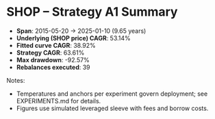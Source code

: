 # SHOP – Strategy A1 Summary

- **Span**: 2015-05-20 → 2025-01-10 (9.65 years)
- **Underlying (SHOP price) CAGR**: 53.14%
- **Fitted curve CAGR**: 38.92%
- **Strategy CAGR**: 63.61%
- **Max drawdown**: -92.57%
- **Rebalances executed**: 39

Notes:

- Temperatures and anchors per experiment govern deployment; see EXPERIMENTS.md for details.
- Figures use simulated leveraged sleeve with fees and borrow costs.
